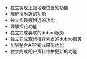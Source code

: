 - 独立实现上报地理位置的功能
- 理解搜附近的功能
- 独立实现搜附近的功能
- 理解探花功能
- 独立完成喜欢的dubbo服务
- 独立完成查询推荐列表的dubbo服务
- 能够整合APP完成探花功能
- 独立完成用户资料维护更新的功能